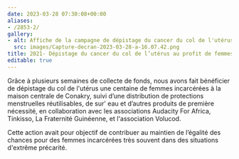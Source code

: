 ```yaml
---
date: 2023-03-28 07:30:08+00:00
aliases:
- /2853-2/
gallery:
- alt: Affiche de la campagne de dépistage du cancer du col de l'utérus en milieu carcéral
  src: images/Capture-decran-2023-03-28-a-16.07.42.png
title: 2021- Dépistage du cancer du col de l’utérus au profit de femmes incarcérées à Conakry
editable: true
---
```

Grâce à plusieurs semaines de collecte de fonds, nous avons fait bénéficier de dépistage du col de l'utérus une centaine de femmes incarcérées à la maison centrale de Conakry, suivi d’une distribution de protections menstruelles réutilisables, de sur' eau et d’autres produits de première nécessité, en collaboration avec les associations Audacity For Africa, Tinkisso, La Fraternité Guinéenne, et l'association Volucod.

Cette action avait pour objectif de contribuer au maintien de l’égalité des chances pour des femmes incarcérées très souvent dans des situations d'extrême précarité.
